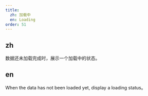 ```yaml
---
title:
  zh: 加载中
  en: Loading
order: 51
---
```

## zh

数据还未加载完成时，展示一个加载中的状态。

## en

When the data has not been loaded yet, display a loading status。
